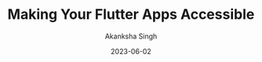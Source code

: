 ---
slug: "/talks/flutter-connection/june-2023/akanksha-singh-making-your-flutter-apps-accessible"
date: 2023-06-02
title: "Making Your Flutter Apps Accessible"
author: "Akanksha Singh"
video: NFX_zqJEGJA
thumbnail: thumbnails/NFX_zqJEGJA.jpg
slides: 
tags: []
year: 2023
conference: flutter-connection
edition: june-2023
allow_ads: false
---